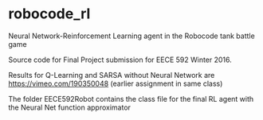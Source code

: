 # robocode_rl
Neural Network-Reinforcement Learning agent in the Robocode tank battle game

Source code for Final Project submission for EECE 592 Winter 2016.

Results for Q-Learning and SARSA without Neural Network are https://vimeo.com/190350048 (earlier assignment in same class)

The folder EECE592Robot contains the class file for the final RL agent with the Neural Net function approximator
